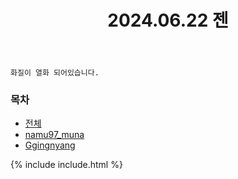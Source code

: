 ﻿---
title: 2024.06.22 젠
categories: [2024, 스튜디오, 코스프레]
comments: false
model: [
    "zen240622_namu97_muna+Ggingnyang+kzn_cos",
    "zen240622_namu97_muna",
    "zen240622_Ggingnyang",
]
thumbnail: /assets/img/2024/06-22/KakaoTalk2024062421415105301.jpg
---

`화질이 열화 되어있습니다.`

### 목차
- [전체](#namu97_muna+Ggingnyang+kzn_cos)
- [namu97_muna](#namu97_muna)
- [Ggingnyang](#Ggingnyang)

{% include include.html %}